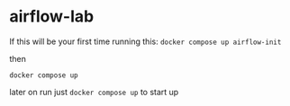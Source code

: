 # airflow-lab

If this will be your first time running this:
`docker compose up airflow-init`

then

`docker compose up`


later on run just `docker compose up` to start up
